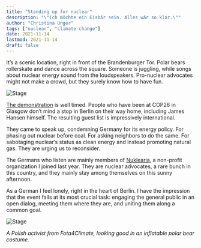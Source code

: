 ```yaml
---
title: "Standing up for nuclear"
description: "\"Ich möchte ein Eisbär sein. Alles wär so klar.\""
author: "Christina Unger"
tags: ["nuclear", "climate change"]
date: 2021-11-14
lastmod: 2021-11-14
draft: false
---
```


It’s a scenic location, right in front of the Brandenburger Tor. Polar bears rollerskate and dance across the square. Someone is juggling, while songs about nuclear energy sound from the loudspeakers. Pro-nuclear advocates might not make a crowd, but they surely know how to have fun.

![Stage](/images/blog/stand-up-for-nuclear-stage.jpg#center)

[The demonstration](https://critical-climate-action.de/2021/10/22/call-for-the-demonstration-november-13th-2021-in-berlin/) is well timed. People who have been at COP26 in Glasgow don’t mind a stop in Berlin on their way home, including James Hansen himself. The resulting guest list is impressively international.

They came to speak up, condemning Germany for its energy policy. For phasing out nuclear before coal. For asking neighbors to do the same. For sabotaging nuclear‘s status as clean energy and instead promoting natural gas. They are urging us to reconsider.

The Germans who listen are mainly members of [Nuklearia](https://nuklearia.de/), a non-profit organization I joined last year. They are nuclear advocates, a rare bunch in this country, and they mainly stay among themselves on this sunny afternoon.

As a German I feel lonely, right in the heart of Berlin. I have the impression that the event fails at its most crucial task: engaging the general public in an open dialog, meeting them where they are, and uniting them along a common goal.

![Stage](/images/blog/stand-up-for-nuclear-polar-bear.jpg#center)

_A Polish activist from Fota4Climate, looking good in an inflatable polar bear costume._
